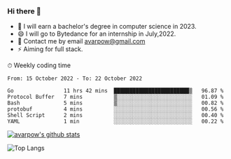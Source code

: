 ### Hi there 👋
<!--I have been a GitHub member for [![Years Badge](https://badges.pufler.dev/years/avarpow)](https://badges.pufler.dev)-->
- 🌱 I will earn a bachelor's degree in computer science in 2023.
- 😄 I will go to Bytedance for an internship in July,2022.
- 💬 Contact me by email avarpow@gmail.com
- ⚡ Aiming for full stack.

<!--💻 Coding Activity Logging

[![Commits Badge](https://badges.pufler.dev/commits/weekly/avarpow)](https://badges.pufler.dev)-->

⏱ Weekly coding time
<!--START_SECTION:waka-->

```text
From: 15 October 2022 - To: 22 October 2022

Go                11 hrs 42 mins  ████████████████████████▒   96.87 %
Protocol Buffer   7 mins          ▒░░░░░░░░░░░░░░░░░░░░░░░░   01.09 %
Bash              5 mins          ▒░░░░░░░░░░░░░░░░░░░░░░░░   00.82 %
protobuf          4 mins          ░░░░░░░░░░░░░░░░░░░░░░░░░   00.56 %
Shell Script      2 mins          ░░░░░░░░░░░░░░░░░░░░░░░░░   00.40 %
YAML              1 min           ░░░░░░░░░░░░░░░░░░░░░░░░░   00.22 %
```

<!--END_SECTION:waka-->

[![avarpow's github stats](https://github-readme-stats.vercel.app/api?username=avarpow&count_private=true&show_icons=true&hide=issues&hide_border=true)](https://github.com/anuraghazra/github-readme-stats)

![Top Langs](https://github-readme-stats.vercel.app/api/top-langs/?username=avarpow&layout=compact&hide_border=true) 
<!--[![avarpow's wakatime stats](https://github-readme-stats.vercel.app/api/wakatime?username=avarpow)](https://github.com/anuraghazra/github-readme-stats)-->
